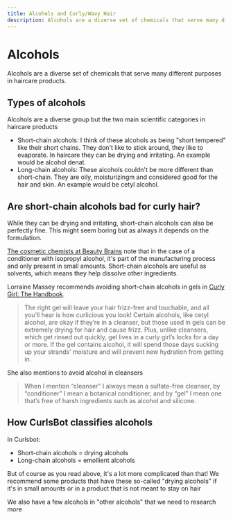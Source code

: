 ```yaml
---
title: Alcohols and Curly/Wavy Hair
description: Alcohols are a diverse set of chemicals that serve many different purposes in haircare products.
---
```


# Alcohols

Alcohols are a diverse set of chemicals that serve many different purposes in haircare products.


## Types of alcohols

Alcohols are a diverse group but the two main scientific categories in haircare products

- Short-chain alcohols: I think of these alcohols as being "short tempered" like their short chains. They don't like to stick around, they like to evaporate. In haircare they can be drying and irritating. An example would be alcohol denat.
- Long-chain alcohols: These alcohols couldn't be more different than short-chain. They are oily, moisturizingm and considered good for the hair and skin. An example would be cetyl alcohol.

## Are short-chain alcohols bad for curly hair?

While they can be drying and irritating, short-chain alcohols can also be perfectly fine. This might seem boring but as always it depends on the formulation.

[The cosmetic chemists at Beauty Brains](https://thebeautybrains.com/2014/04/why-is-there-isopropyl-alcohol-in-my-conditioner/) note that in the case of a conditioner with isopropyl alcohol, it's part of the manufacturing process and only present in small amounts. Short-chain alcohols are useful as solvents, which means they help dissolve other ingredients.

Lorraine Massey recommends avoiding short-chain alcohols in gels in [Curly Girl: The Handbook](https://amzn.to/40b2Jfr).

> The right gel will leave your hair frizz-free and touchable, and all you’ll hear is how curlicious you look! Certain alcohols, like cetyl alcohol, are okay if they’re in a cleanser, but those used in gels can be extremely drying for hair and cause frizz. Plus, unlike cleansers, which get rinsed out quickly, gel lives in a curly girl’s locks for a day or more. If the gel contains alcohol, it will spend those days sucking up your strands’ moisture and will prevent new hydration from getting in.

She also mentions to avoid alcohol in cleansers

> When I mention “cleanser” I always mean a sulfate-free cleanser, by “conditioner” I mean a botanical conditioner, and by “gel” I mean one that’s free of harsh ingredients such as alcohol and silicone.


## How CurlsBot classifies alcohols

In Curlsbot:

- Short-chain alcohols = drying alcohols
- Long-chain alcohols = emollient alcohols

But of course as you read above, it's a lot more complicated than that! We recommend some products that have these so-called "drying alcohols" if it's in small amounts or in a product that is not meant to stay on hair

We also have a few alcohols in "other alcohols" that we need to research more
